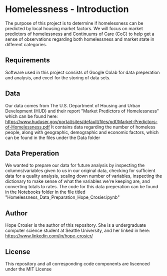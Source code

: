 # Homelessness - Introduction
The purpose of this project is to determine if homelessness can be predicted by local housing market factors. We will focus on market predictors of homelessness and Continuums of Care (CoC) to help get a sense of observations regarding both homelessness and market state in different categories.

## Requirements
Software used in this project consists of Google Colab for data preperation and analysis, and excel for the storing of data sets. 

## Data
Our data comes from The U.S. Department of Housing and Urban Development (HUD) and their report "Market Predictors of Homelessness" which can be found here: https://www.huduser.gov/portal/sites/default/files/pdf/Market-Predictors-of-Homelessness.pdf
It contains data regarding the number of homeless people, along with geographic, demographic and economic factors, which can be found in the files under the Data folder

## Data Preperation
We wanted to prepare our data for future analysis by inspecting the columns/variables given to us in our original data, checking for sufficient data for a quality analysis, scaling down number of variables, inspecting the dictionary to make sense of what the variables we're keeping are, and converting totals to rates. The code for this data preperation can be found in the Notebooks folder in the file titled "Homelessness_Data_Preparation_Hope_Crosier.ipynb"

## Author
Hope Crosier is the author of this repository. She is a undergraduate computer science student at Seattle University, and her linked in here: https://www.linkedin.com/in/hope-crosier/

## License
This repository and all corresponding code components are liscenced under the MIT License
